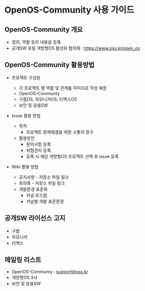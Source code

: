 # OpenOS-Community 사용 가이드

## OpenOS-Community 개요

* 정의, 역활 등의 내용을 등록
* 공개SW 포털 개방형OS 활성화 협의체 : https://www.oss.kr/open_os

## OpenOS-Community 활용방법

* 프로젝트 구성원
  * 각 프로젝트 별 역활 및 관계를 이미지로 작성 예정
  * OpenOS-Communty
  * 구름OS, 하모니카OS, 티맥스OS
  * 보안 및 응용SW
  
* Issue 활용 방법
  * 목적
    * 프로젝트 문제해결을 위한 소통의 창구
  * 활용방안
    * 문의사항 등록
    * 위험관리 등록
    * 등록 시 해당 개방형OS 프로젝트 선택 후 issue 등록
* Wiki 활용 방법
  * 공지사항 - 저장소 파일 링크
  * 회의록 - 저장소 파일 링크
  * 개발환경 표준화
    * 커널 로드맵
    * 커널별 개발 표준환경
  
## 공개SW 라이선스 고지

* 구름
* 하모니카
* 티맥스

## 메일링 리스트

* OpenOS-Communty : support@oss.kr
* 개방형OS 3사
* 보안 및 응용SW
